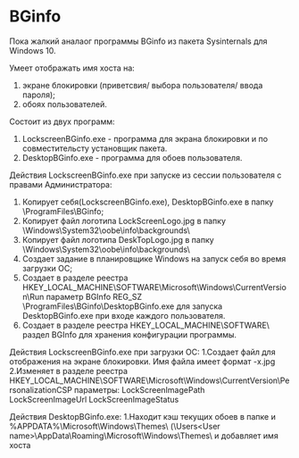# BGinfo
Пока жалкий аналаог программы BGinfo из пакета Sysinternals для  Windows 10.

Умеет отображать имя хоста на:
1. экране блокировки (приветсвия/ выбора пользователя/ ввода пароля);
2. обоях пользователей.

Состоит из двух программ:

1. LockscreenBGinfo.exe - программа для экрана блокировки и по совместительсту установщик пакета.
2. DesktopBGinfo.exe - программа для обоев пользователя.

Действия LockscreenBGinfo.exe при запуске из сессии пользователя с правами Администратора:
1. Копирует себя(LockscreenBGinfo.exe), DesktopBGinfo.exe в папку \ProgramFiles\BGinfo\;
2. Копирует файл логотипа LockScreenLogo.jpg в папку \Windows\System32\oobe\info\backgrounds\
3. Копирует файл логотипа DeskTopLogo.jpg в папку \Windows\System32\oobe\info\backgrounds\
4. Создает задание в планировщике Windows на запуск себя во время загрузки ОС;
5. Создает в разделе реестра HKEY_LOCAL_MACHINE\SOFTWARE\Microsoft\Windows\CurrentVersion\Run параметр BGInfo REG_SZ \ProgramFiles\BGinfo\DesktopBGinfo.exe для запуска DesktopBGinfo.exe при входе каждого пользователя.
6. Создает в разделе реестра HKEY_LOCAL_MACHINE\SOFTWARE\ раздел BGInfo для хранения конфигурации программы.

Действия LockscreenBGinfo.exe при загрузки ОС:
1.Создает файл для отображения на экране блокировки. Имя файла имеет формат <hostname>-<ScreenWidth>x<ScreenHeight>.jpg
2.Изменяет в разделе реестра HKEY_LOCAL_MACHINE\SOFTWARE\Microsoft\Windows\CurrentVersion\PersonalizationCSP параметры:
  LockScreenImagePath  
  LockScreenImageUrl
  LockScreenImageStatus

Действия DesktopBGinfo.exe:
1.Находит кэш текущих обоев в папке и %APPDATA%\Microsoft\Windows\Themes\  (\Users\<User name>\AppData\Roaming\Microsoft\Windows\Themes\ и добавляет имя хоста
